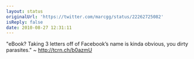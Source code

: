 ```yaml
---
layout: status
originalUrl: 'https://twitter.com/marcgg/status/22262725082'
isReply: false
date: 2010-08-27 12:31:11
---
```


"eBook? Taking 3 letters off of Facebook’s name is kinda obvious, you dirty parasites." ~ http://tcrn.ch/b0azmU
